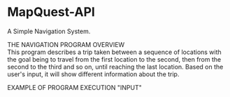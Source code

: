 # MapQuest-API
A Simple Navigation System.

THE NAVIGATION PROGRAM OVERVIEW <br />
This program describes a trip taken between a sequence of locations with the goal being to travel from the first location to the second, then from the second to the third and so on, until reaching the last location. Based on the user's input, it will show different information about the trip.

EXAMPLE OF PROGRAM EXECUTION
"INPUT"
